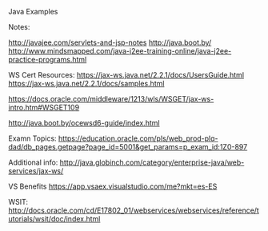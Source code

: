Java Examples

Notes: 

http://javajee.com/servlets-and-jsp-notes 
http://java.boot.by/
http://www.mindsmapped.com/java-j2ee-training-online/java-j2ee-practice-programs.html


WS Cert Resources:
https://jax-ws.java.net/2.2.1/docs/UsersGuide.html
https://jax-ws.java.net/2.2.1/docs/samples.html

https://docs.oracle.com/middleware/1213/wls/WSGET/jax-ws-intro.htm#WSGET109

http://java.boot.by/ocewsd6-guide/index.html

Examn Topics:
https://education.oracle.com/pls/web_prod-plq-dad/db_pages.getpage?page_id=5001&get_params=p_exam_id:1Z0-897

Additional info:
http://java.globinch.com/category/enterprise-java/web-services/jax-ws/

VS Benefits
https://app.vsaex.visualstudio.com/me?mkt=es-ES


WSIT:
http://docs.oracle.com/cd/E17802_01/webservices/webservices/reference/tutorials/wsit/doc/index.html

